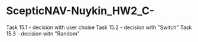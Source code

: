 # ScepticNAV-Nuykin_HW2_C-
Task 15.1 - decision with user choise
Task 15.2 - decision with "Switch"
Task 15.3 - decision witn "Random"
